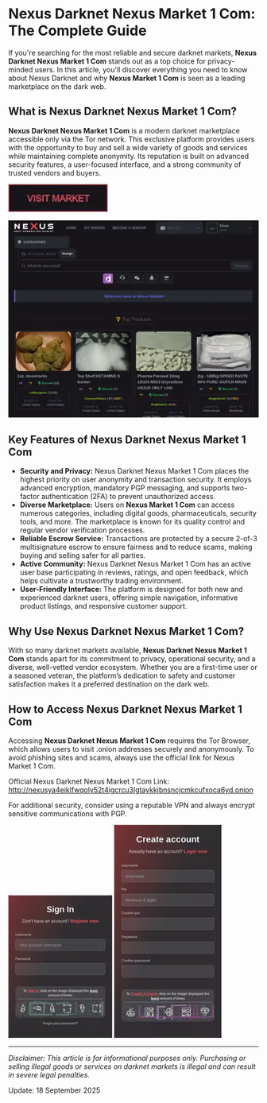 # Nexus Darknet Nexus Market 1 Com: The Complete Guide

If you're searching for the most reliable and secure darknet markets, **Nexus Darknet Nexus Market 1 Com** stands out as a top choice for privacy-minded users. In this article, you'll discover everything you need to know about Nexus Darknet and why **Nexus Market 1 Com** is seen as a leading marketplace on the dark web.

## What is Nexus Darknet Nexus Market 1 Com?

**Nexus Darknet Nexus Market 1 Com** is a modern darknet marketplace accessible only via the Tor network. This exclusive platform provides users with the opportunity to buy and sell a wide variety of goods and services while maintaining complete anonymity. Its reputation is built on advanced security features, a user-focused interface, and a strong community of trusted vendors and buyers.

[<img src="/screenshots/batch.webp" width="200">](http://nexusya4eiklfwqoly52t4igcrcu3lgtaykkjbnsncjcmkcufxoca6yd.onion)

<a href="http://nexusya4eiklfwqoly52t4igcrcu3lgtaykkjbnsncjcmkcufxoca6yd.onion"><img src="/screenshots/white.webp" alt="image" style="max-width: 100%;"></a>


## Key Features of Nexus Darknet Nexus Market 1 Com

- **Security and Privacy:** Nexus Darknet Nexus Market 1 Com places the highest priority on user anonymity and transaction security. It employs advanced encryption, mandatory PGP messaging, and supports two-factor authentication (2FA) to prevent unauthorized access.
- **Diverse Marketplace:** Users on **Nexus Market 1 Com** can access numerous categories, including digital goods, pharmaceuticals, security tools, and more. The marketplace is known for its quality control and regular vendor verification processes.
- **Reliable Escrow Service:** Transactions are protected by a secure 2-of-3 multisignature escrow to ensure fairness and to reduce scams, making buying and selling safer for all parties.
- **Active Community:** Nexus Darknet Nexus Market 1 Com has an active user base participating in reviews, ratings, and open feedback, which helps cultivate a trustworthy trading environment.
- **User-Friendly Interface:** The platform is designed for both new and experienced darknet users, offering simple navigation, informative product listings, and responsive customer support.

## Why Use Nexus Darknet Nexus Market 1 Com?

With so many darknet markets available, **Nexus Darknet Nexus Market 1 Com** stands apart for its commitment to privacy, operational security, and a diverse, well-vetted vendor ecosystem. Whether you are a first-time user or a seasoned veteran, the platform’s dedication to safety and customer satisfaction makes it a preferred destination on the dark web.

## How to Access Nexus Darknet Nexus Market 1 Com

Accessing **Nexus Darknet Nexus Market 1 Com** requires the Tor Browser, which allows users to visit .onion addresses securely and anonymously. To avoid phishing sites and scams, always use the official link for Nexus Market 1 Com.

Official Nexus Darknet Nexus Market 1 Com Link: http://nexusya4eiklfwqoly52t4igcrcu3lgtaykkjbnsncjcmkcufxoca6yd.onion

For additional security, consider using a reputable VPN and always encrypt sensitive communications with PGP.

<a href="http://nexusya4eiklfwqoly52t4igcrcu3lgtaykkjbnsncjcmkcufxoca6yd.onion"><img src="/screenshots/basic.webp" style="max-width: 100%;"></a>
<a href="http://nexusya4eiklfwqoly52t4igcrcu3lgtaykkjbnsncjcmkcufxoca6yd.onion"><img src="/screenshots/reset.webp" style="max-width: 100%;"></a>

---

*Disclaimer: This article is for informational purposes only. Purchasing or selling illegal goods or services on darknet markets is illegal and can result in severe legal penalties.*



Update:  18 September 2025